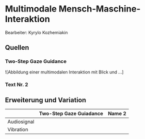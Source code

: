 # Multimodale Mensch-Maschine-Interaktion

Bearbeiter: Kyrylo Kozhemiakin

## Quellen

### Two-Step Gaze Guidance

![Abbildung einer multimodalen Interaktion mit Blick und ...]

### Text Nr. 2

## Erweiterung und Variation

| | Two-Step Gaze Guiadance | Name 2 |
| --- | ---- | --- |
| Audiosignal |
| Vibration | 
